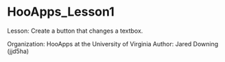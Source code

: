 # HooApps_Lesson1

Lesson: Create a button that changes a textbox.

Organization: HooApps at the University of Virginia
Author: Jared Downing (jjd5ha)
